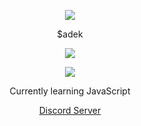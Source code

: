 <p align="center">  
<img src="https://media.discordapp.net/attachments/813341662545313832/813343404507267092/pokemon_pixel.gif">
</p>
<p align="center">
    $adek
<p align="center">  
<img src="https://komarev.com/ghpvc/?username=sadekbtw">
</p>
    <p align="center">
  <img src="https://discord.c99.nl/widget/theme-2/880376950647054397.png"/>
</p>
<p align="center">
Currently learning JavaScript 
<p align="center">  
    <a href="https://discord.gg/snoway">Discord Server  </a>
     
